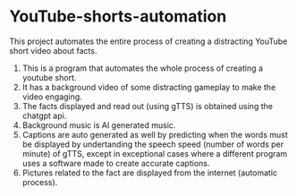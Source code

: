 # YouTube-shorts-automation
This project automates the entire process of creating a distracting YouTube short video about facts.

1) This is a program that automates the whole process of creating a youtube short.
2) It has a background video of some distracting gameplay to make the video engaging.
3) The facts displayed and read out (using gTTS) is obtained using the chatgpt api.
4) Background music is AI generated music. 
5) Captions are auto generated as well by predicting when the words must be displayed by undertanding the speech speed (number of words per minute) of gTTS, except in exceptional cases where a different program uses a software made to create accurate captions.
6) Pictures related to the fact are displayed from the internet (automatic process). 
